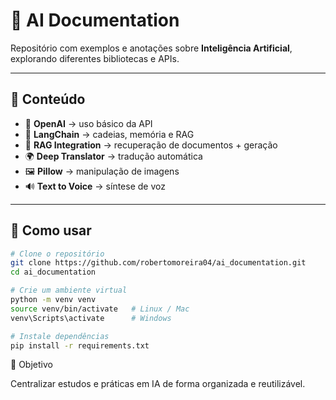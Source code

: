 # 🧠 AI Documentation

Repositório com exemplos e anotações sobre **Inteligência Artificial**, explorando diferentes bibliotecas e APIs.

---

## 📂 Conteúdo

- 📌 **OpenAI** → uso básico da API  
- 🔗 **LangChain** → cadeias, memória e RAG  
- 📖 **RAG Integration** → recuperação de documentos + geração  
- 🌍 **Deep Translator** → tradução automática  
- 🖼️ **Pillow** → manipulação de imagens  
- 🔊 **Text to Voice** → síntese de voz  

---

## 🚀 Como usar

```bash
# Clone o repositório
git clone https://github.com/robertomoreira04/ai_documentation.git
cd ai_documentation

# Crie um ambiente virtual
python -m venv venv
source venv/bin/activate   # Linux / Mac
venv\Scripts\activate      # Windows

# Instale dependências
pip install -r requirements.txt

```


📌 Objetivo

Centralizar estudos e práticas em IA de forma organizada e reutilizável.
